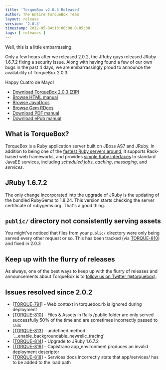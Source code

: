 ```yaml
---
title: 'TorqueBox v2.0.3 Released'
author: The Entire TorqueBox Team
layout: release
version: '2.0.3'
timestamp: 2012-05-04t13:00:00.0-05:00
tags: [ releases ]
---
```


Well, this is a little embarrassing.  

Only a few hours after we released
2.0.2, the JRuby guys released JRuby-1.6.7.2 fixing a security issue.
Along with having found a few of our own bugs in the past 
4 days, we are embarrassingly proud to announce the availability of TorqueBox
2.0.3.

Happy Cuatro de Mayo!

* [Download TorqueBox 2.0.3 (ZIP)][download]
* [Browse HTML manual][htmldocs]
* [Browse JavaDocs][javadocs]
* [Browse Gem RDocs][rdocs]
* [Download PDF manual][pdfdocs]
* [Download ePub manual][epubdocs]

## What is TorqueBox?

TorqueBox is a Ruby application server built on JBoss AS7 and JRuby.  In
addition to being one of the [fastest Ruby servers around][BENchmarks], it supports
Rack-based web frameworks, and provides [simple Ruby interfaces][features] to
standard JavaEE services, including *scheduled jobs*, *caching*, *messaging*,
and *services*.

## JRuby 1.6.7.2

The only change incorporated into the upgrade of JRuby is the updating of
the bundled RubyGems to 1.8.24.  This version starts checking the server certificate
of rubygems.org.  That's a good thing.

## `public/` directory not consistently serving assets

You might've noticed that files from your `public/` directory were only
being served every other request or so.  This has been tracked (via [TORQUE-810])
and fixed in 2.0.3


## Keep up with the flurry of releases

As always, one of the best ways to keep up with the flurry of
releases and announcements about TorqueBox is to [follow us on Twitter (@torquebox)][twitter].

## Issues resolved since 2.0.2

<ul>
<li>[<a href='https://issues.jboss.org/browse/TORQUE-791'>TORQUE-791</a>] -         Web context in torquebox.rb is ignored during deployment
</li>
<li>[<a href='https://issues.jboss.org/browse/TORQUE-810'>TORQUE-810</a>] -         Files &amp; Assets in Rails /public folder are only served successfully 50% of the time and are sometimes incorrectly passed to rails
</li>
<li>[<a href='https://issues.jboss.org/browse/TORQUE-813'>TORQUE-813</a>] -         undefined method `__enable_backgroundable_newrelic_tracing&#39;
</li>
<li>[<a href='https://issues.jboss.org/browse/TORQUE-814'>TORQUE-814</a>] -         Upgrade to JRuby 1.6.7.2
</li>
<li>[<a href='https://issues.jboss.org/browse/TORQUE-816'>TORQUE-816</a>] -         Capistrano app_environment produces an invalid deployment descriptor
</li>
<li>[<a href='https://issues.jboss.org/browse/TORQUE-818'>TORQUE-818</a>] -         Services docs incorrectly state that app/services/ has to be added to the load path
</li>
</ul>

[download]: /release/org/torquebox/torquebox-dist/2.0.3/torquebox-dist-2.0.3-bin.zip
[htmldocs]: /documentation/2.0.3/
[logdocs]:  /documentation/2.0.3/jboss.html#jboss-logging
[javadocs]: /documentation/2.0.3/javadoc/
[rdocs]:    /documentation/2.0.3/yardoc/
[pdfdocs]:  /release/org/torquebox/torquebox-docs-en_US/2.0.3/torquebox-docs-en_US-2.0.3.pdf
[epubdocs]: /release/org/torquebox/torquebox-docs-en_US/2.0.3/torquebox-docs-en_US-2.0.3.epub
[BENchmarks]: /news/2011/10/06/torquebox-2x-performance/
[features]: /features
[twitter]: http://twitter.com/torquebox
[TORQUE-810]: https://issues.jboss.org/browse/TORQUE-810
